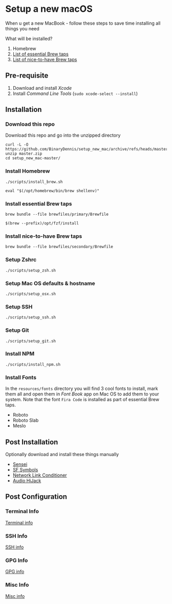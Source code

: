 # Setup a new macOS

When u get a new MacBook - follow these steps to save time installing all things you need

What will be installed?

1. Homebrew
2. [List of essential Brew taps](brewfiles/primary/Brewfile)
3. [List of nice-to-have Brew taps](brewfiles/secondary/Brewfile)

## Pre-requisite

1. Download and install _Xcode_
2. Install _Command Line Tools_ (`sudo xcode-select --install`)

## Installation

### Download this repo

Download this repo and go into the unzipped directory

```
curl -L -O https://github.com/BinaryDennis/setup_new_mac/archive/refs/heads/master.zip
unzip master.zip
cd setup_new_mac-master/
```

### Install Homebrew

```
./scripts/install_brew.sh
```

```
eval "$(/opt/homebrew/bin/brew shellenv)"
```

### Install essential Brew taps

```
brew bundle --file brewfiles/primary/Brewfile
```

```
$(brew --prefix)/opt/fzf/install
```

### Install nice-to-have Brew taps

```
brew bundle --file brewfiles/secondary/Brewfile
```

### Setup Zshrc

```
./scripts/setup_zsh.sh
```

### Setup Mac OS defaults & hostname

```
./scripts/setup_osx.sh
```

### Setup SSH

```
./scripts/setup_ssh.sh
```

### Setup Git

```
./scripts/setup_git.sh
```

### Install NPM

```
./scripts/install_npm.sh
```

### Install Fonts

In the `resources/fonts` directory you will find 3 cool fonts to install, mark them all and open them in _Font Book_ app on Mac OS to add them to your system.
Note that the font `Fira Code` is installed as part of essential Brew taps.

- Roboto
- Roboto Slab
- Meslo

## Post Installation

Optionally download and install these things manually

- [Sensei](https://cindori.com/sensei)
- [SF Symbols](https://developer.apple.com/sf-symbols/)
- [Network Link Conditioner](https://developer.apple.com/download/all/?q=additional)
- [Audio HiJack](https://rogueamoeba.com/audiohijack/)

## Post Configuration

### Terminal Info

[Terminal info](readmes/terminal.md)

### SSH Info

[SSH info](readmes/ssh.md)

### GPG Info

[GPG info](readmes/gpg.md)

### Misc Info

[Misc info](readmes/misc.md)
